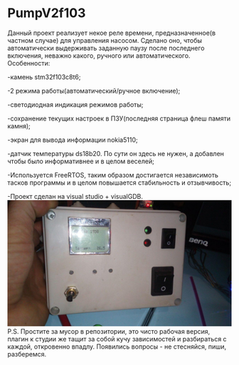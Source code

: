 # PumpV2f103

Данный проект реализует некое реле времени, предназначенное(в частном случае) для управления насосом. 
Сделано оно, чтобы автоматически выдерживать заданную паузу после последнего включения, неважно какого, ручного или автоматического. 
Особенности:

-камень stm32f103c8t6;

-2 режима работы(автоматический/ручное включение);

-светодиодная индикация режимов работы;

-сохранение текущих настроек в ПЗУ(последняя страница флеш памяти камня);

-экран для вывода информации nokia5110;

-датчик температуры ds18b20. По сути он здесь не нужен, а добавлен чтобы было информативнее и в целом веселей;

-Используется FreeRTOS, таким образом достигается независимоть тасков программы и в целом повышается стабильность и отзывчивость;

-Проект сделан на visual studio + visualGDB.
![Alt text](photo_2018-10-03_14-22-03.jpg?raw=true "Title")
P.S. Простите за мусор в репозитории, это чисто рабочая версия, плагин к студии же тащит за собой кучу зависимостей и разбираться с каждой, откровенно впадлу. Появились вопросы - не стесняйся, пиши, разберемся.
